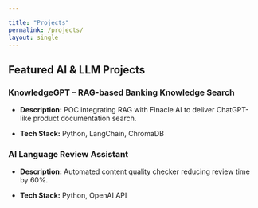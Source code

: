 ```yaml
---

title: "Projects"
permalink: /projects/
layout: single
---
```




## Featured AI \& LLM Projects


### KnowledgeGPT – RAG-based Banking Knowledge Search

- **Description:** POC integrating RAG with Finacle AI to deliver ChatGPT-like product documentation search.

- **Tech Stack:** Python, LangChain, ChromaDB

### AI Language Review Assistant

- **Description:** Automated content quality checker reducing review time by 60%.

- **Tech Stack:** Python, OpenAI API





